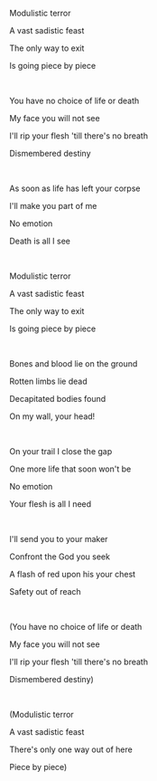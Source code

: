 Modulistic terror

A vast sadistic feast

The only way to exit

Is going piece by piece

<br>

You have no choice of life or death

My face you will not see

I'll rip your flesh 'till there's no breath

Dismembered destiny

<br>

As soon as life has left your corpse

I'll make you part of me

No emotion

Death is all I see

<br>

Modulistic terror

A vast sadistic feast

The only way to exit

Is going piece by piece

<br>

Bones and blood lie on the ground

Rotten limbs lie dead

Decapitated bodies found

On my wall, your head!

<br>

On your trail I close the gap

One more life that soon won't be

No emotion

Your flesh is all I need

<br>

I'll send you to your maker

Confront the God you seek

A flash of red upon his your chest

Safety out of reach

<br>

(You have no choice of life or death

My face you will not see

I'll rip your flesh 'till there's no breath

Dismembered destiny)

<br>

(Modulistic terror

A vast sadistic feast

There's only one way out of here

Piece by piece)
